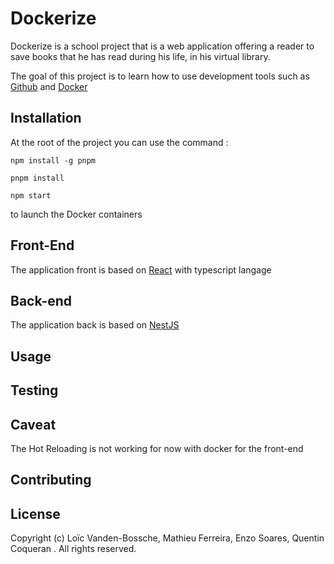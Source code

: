 # Dockerize

Dockerize is a school project that is a web application offering a reader to save books
that he has read during his life, in his virtual library.

The goal of this project is to learn how to use development tools such as [Github](https://github.com/) and [Docker](https://www.docker.com/)

## Installation

At the root of the project you can use the command :

```
npm install -g pnpm

pnpm install

npm start
```

to launch the Docker containers


## Front-End

The application front is based on [React](https://reactjs.org/) with typescript langage

## Back-end

The application back is based on [NestJS](https://nestjs.com/)

## Usage

## Testing

## Caveat

The Hot Reloading is not working for now with docker for the front-end

## Contributing


## License

Copyright (c) Loïc Vanden-Bossche, Mathieu Ferreira, Enzo Soares, Quentin Coqueran . All rights reserved.

